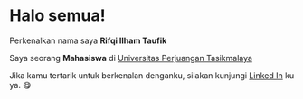 # Halo semua! 

Perkenalkan nama saya **Rifqi Ilham Taufik**

Saya seorang **Mahasiswa** di [Universitas Perjuangan Tasikmalaya](https://unper.ac.id/)

Jika kamu tertarik untuk berkenalan denganku, silakan kunjungi [Linked In](https://www.linkedin.com/in/rifqi-ilham-taufik-778762287/) ku ya. 😋

